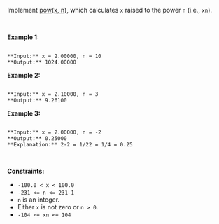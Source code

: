 Implement [pow(x, n)](http://www.cplusplus.com/reference/valarray/pow/), which calculates `x` raised to the power `n` (i.e., `xn`).


 


**Example 1:**



```

**Input:** x = 2.00000, n = 10
**Output:** 1024.00000

```

**Example 2:**



```

**Input:** x = 2.10000, n = 3
**Output:** 9.26100

```

**Example 3:**



```

**Input:** x = 2.00000, n = -2
**Output:** 0.25000
**Explanation:** 2-2 = 1/22 = 1/4 = 0.25

```

 


**Constraints:**


* `-100.0 < x < 100.0`
* `-231 <= n <= 231-1`
* `n` is an integer.
* Either `x` is not zero or `n > 0`.
* `-104 <= xn <= 104`


